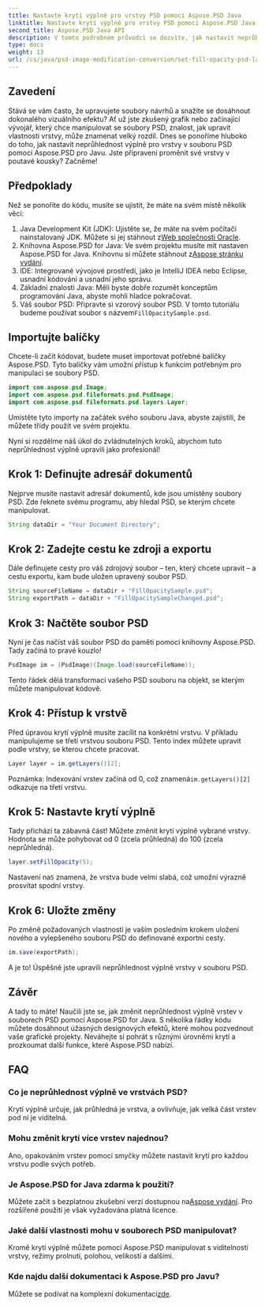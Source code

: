 ```yaml
---
title: Nastavte krytí výplně pro vrstvy PSD pomocí Aspose.PSD Java
linktitle: Nastavte krytí výplně pro vrstvy PSD pomocí Aspose.PSD Java
second_title: Aspose.PSD Java API
description: V tomto podrobném průvodci se dozvíte, jak nastavit neprůhlednost výplně pro vrstvy PSD pomocí Aspose.PSD for Java. Vylepšete své projekty grafického designu efektivně.
type: docs
weight: 13
url: /cs/java/psd-image-modification-conversion/set-fill-opacity-psd-layers/
---
```

## Zavedení
Stává se vám často, že upravujete soubory návrhů a snažíte se dosáhnout dokonalého vizuálního efektu? Ať už jste zkušený grafik nebo začínající vývojář, který chce manipulovat se soubory PSD, znalost, jak upravit vlastnosti vrstvy, může znamenat velký rozdíl. Dnes se ponoříme hluboko do toho, jak nastavit neprůhlednost výplně pro vrstvy v souboru PSD pomocí Aspose.PSD pro Javu. Jste připraveni proměnit své vrstvy v poutavé kousky? Začněme!
## Předpoklady
Než se ponoříte do kódu, musíte se ujistit, že máte na svém místě několik věcí:
1.  Java Development Kit (JDK): Ujistěte se, že máte na svém počítači nainstalovaný JDK. Můžete si jej stáhnout z[Web společnosti Oracle](https://www.oracle.com/java/technologies/javase-downloads.html).
2.  Knihovna Aspose.PSD for Java: Ve svém projektu musíte mít nastaven Aspose.PSD for Java. Knihovnu si můžete stáhnout z[Aspose stránku vydání](https://releases.aspose.com/psd/java/).
3. IDE: Integrované vývojové prostředí, jako je IntelliJ IDEA nebo Eclipse, usnadní kódování a usnadní jeho správu.
4. Základní znalosti Java: Měli byste dobře rozumět konceptům programování Java, abyste mohli hladce pokračovat.
5.  Váš soubor PSD: Připravte si vzorový soubor PSD. V tomto tutoriálu budeme používat soubor s názvem`FillOpacitySample.psd`.
## Importujte balíčky
Chcete-li začít kódovat, budete muset importovat potřebné balíčky Aspose.PSD. Tyto balíčky vám umožní přístup k funkcím potřebným pro manipulaci se soubory PSD.
```java
import com.aspose.psd.Image;
import com.aspose.psd.fileformats.psd.PsdImage;
import com.aspose.psd.fileformats.psd.layers.Layer;
```
Umístěte tyto importy na začátek svého souboru Java, abyste zajistili, že můžete třídy použít ve svém projektu.

Nyní si rozdělme náš úkol do zvládnutelných kroků, abychom tuto neprůhlednost výplně upravili jako profesionál!
## Krok 1: Definujte adresář dokumentů
Nejprve musíte nastavit adresář dokumentů, kde jsou umístěny soubory PSD. Zde řeknete svému programu, aby hledal PSD, se kterým chcete manipulovat.
```java
String dataDir = "Your Document Directory";
```
## Krok 2: Zadejte cestu ke zdroji a exportu
Dále definujete cesty pro váš zdrojový soubor – ten, který chcete upravit – a cestu exportu, kam bude uložen upravený soubor PSD.
```java
String sourceFileName = dataDir + "FillOpacitySample.psd";
String exportPath = dataDir + "FillOpacitySampleChanged.psd";
```
## Krok 3: Načtěte soubor PSD
Nyní je čas načíst váš soubor PSD do paměti pomocí knihovny Aspose.PSD. Tady začíná to pravé kouzlo!
```java
PsdImage im = (PsdImage)(Image.load(sourceFileName));
```
Tento řádek dělá transformaci vašeho PSD souboru na objekt, se kterým můžete manipulovat kódově.
## Krok 4: Přístup k vrstvě
Před úpravou krytí výplně musíte zacílit na konkrétní vrstvu. V příkladu manipulujeme se třetí vrstvou souboru PSD. Tento index můžete upravit podle vrstvy, se kterou chcete pracovat.
```java
Layer layer = im.getLayers()[2];
```
 Poznámka: Indexování vrstev začíná od 0, což znamená`im.getLayers()[2]` odkazuje na třetí vrstvu.
## Krok 5: Nastavte krytí výplně
Tady přichází ta zábavná část! Můžete změnit krytí výplně vybrané vrstvy. Hodnota se může pohybovat od 0 (zcela průhledná) do 100 (zcela neprůhledná).
```java
layer.setFillOpacity(5);
```
 Nastavení na`5` znamená, že vrstva bude velmi slabá, což umožní výrazně prosvítat spodní vrstvy.
## Krok 6: Uložte změny
Po změně požadovaných vlastností je vaším posledním krokem uložení nového a vylepšeného souboru PSD do definované exportní cesty.
```java
im.save(exportPath);
```
A je to! Úspěšně jste upravili neprůhlednost výplně vrstvy v souboru PSD.
## Závěr
A tady to máte! Naučili jste se, jak změnit neprůhlednost výplně vrstev v souborech PSD pomocí Aspose.PSD for Java. S několika řádky kódu můžete dosáhnout úžasných designových efektů, které mohou pozvednout vaše grafické projekty. Neváhejte si pohrát s různými úrovněmi krytí a prozkoumat další funkce, které Aspose.PSD nabízí.
## FAQ
### Co je neprůhlednost výplně ve vrstvách PSD?
Krytí výplně určuje, jak průhledná je vrstva, a ovlivňuje, jak velká část vrstev pod ní je viditelná.
### Mohu změnit krytí více vrstev najednou?
Ano, opakováním vrstev pomocí smyčky můžete nastavit krytí pro každou vrstvu podle svých potřeb.
### Je Aspose.PSD for Java zdarma k použití?
 Můžete začít s bezplatnou zkušební verzí dostupnou na[Aspose vydání](https://releases.aspose.com/). Pro rozšířené použití je však vyžadována platná licence.
### Jaké další vlastnosti mohu v souborech PSD manipulovat?
Kromě krytí výplně můžete pomocí Aspose.PSD manipulovat s viditelností vrstvy, režimy prolnutí, polohou, velikostí a dalšími.
### Kde najdu další dokumentaci k Aspose.PSD pro Javu?
 Můžete se podívat na komplexní dokumentaci[zde](https://reference.aspose.com/psd/java/).
